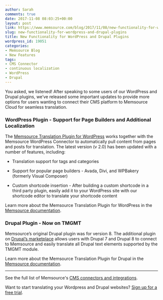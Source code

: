 ```yaml
---
author: Sarah
comments: true
date: 2017-11-08 08:03:25+00:00
layout: post
link: https://www.memsource.com/blog/2017/11/08/new-functionality-for-wordpress-and-drupal-plugins/
slug: new-functionality-for-wordpress-and-drupal-plugins
title: New Functionality for WordPress and Drupal Plugins
wordpress_id: 19051
categories:
- Memsource Blog
- New Features
tags:
- CMS Connector
- continuous localization
- WordPress
- Drupal
---
```


You asked, we listened! After speaking to some users of our WordPress and Drupal plugins, we’ve released some important updates to provide more options for users wanting to connect their CMS platform to Memsource Cloud for seamless translation.


### WordPress Plugin - Support for Page Builders and Additional Localization


The [Memsource Translation Plugin for WordPress](https://wordpress.org/plugins/memsource-connector/) works together with the Memsource WordPress Connector to automatically pull content from pages and posts for translation. The latest version (v 2.0) has been updated with a number of features, including:



 	
  * Translation support for tags and categories

 	
  * Support for popular page builders - Avada, Divi, and WPBakery (formerly Visual Composer)

 	
  * Custom shortcode insertion - After building a custom shortcode in a third party plugin, easily add it to your WordPress site with our shortcode editor to translate your shortcode content


Learn more about the Memsource Translation Plugin for WordPress in the [Memsource documentation](https://wiki.memsource.com/wiki/WordPress_Plugin).


### Drupal Plugin - Now on TMGMT


Memsource’s original Drupal plugin was for version 8. The additional plugin on [Drupal’s marketplace](https://www.drupal.org/project/tmgmt_memsource) allows users with Drupal 7 and Drupal 8 to connect to Memsource and easily translate all Drupal text elements supported by the TMGMT module. 

Learn more about the Memsource Translation Plugin for Drupal in the [Memsource documentation](https://wiki.memsource.com/wiki/Drupal_Plugin).

---

See the full list of Memsource's [CMS connectors and integrations](https://www.memsource.com/integrations/).

Want to start translating your Wordpress and Drupal websites? [Sign up for a free trial](https://cloud.memsource.com/web/organization/signup?e=ULTIMATE).
